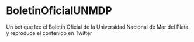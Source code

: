 # BoletinOficialUNMDP
Un bot que lee el Boletín Oficial de la Universidad Nacional de Mar del Plata y reproduce el contenido en Twitter
